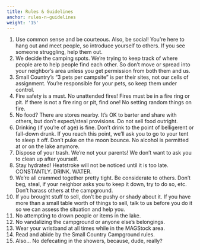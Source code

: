 ```yaml
---
title: Rules & Guidelines
anchor: rules-n-guidelines
weight: '15'
---
```

1. Use common sense and be courteous. Also, be social! You’re here to hang out and meet people, so introduce yourself to others. If you see someone struggling, help them out.
2. We decide the camping spots. We’re trying to keep track of where people are to help people find each other. So don’t move or spread into your neighbor’s area unless you get permission from both them and us.
3. Small Country’s “3 pets per campsite” is per their sites, not our cells of assignment. You’re responsible for your pets, so keep them under control.
4. Fire safety is a must. No unattended fires! Fires must be in a fire ring or pit. If there is not a fire ring or pit, find one! No setting random things on fire.
5. No food? There are stores nearby. It’s OK to barter and share with others, but don’t expect/steal provisions. Do not sell food outright.
6. Drinking (if you’re of age) is fine. Don’t drink to the point of belligerent or fall-down drunk. If you reach this point, we’ll ask you to go to your tent to sleep it off. Don’t puke on the moon bounce. No alcohol is permitted at or on the lake anymore.
7. Dispose of your trash. We’re not your parents! We don’t want to ask you to clean up after yourself.
8. Stay hydrated! Heatstroke will not be noticed until it is too late. CONSTANTLY. DRINK. WATER.
9. We’re all crammed together pretty tight. Be considerate to others. Don’t beg, steal, if your neighbor asks you to keep it down, try to do so, etc. Don’t harass others at the campground.
10. If you brought stuff to sell, don’t be pushy or shady about it. If you have more than a small table worth of things to sell, talk to us before you do it so we can assess the situation and help you.
11. No attempting to drown people or items in the lake.
12. No vandalizing the campground or anyone else’s belongings.
13. Wear your wristband at all times while in the MAGStock area.
14. Read and abide by the Small Country Campground rules.
15. Also... No defecating in the showers, because, dude, really?
